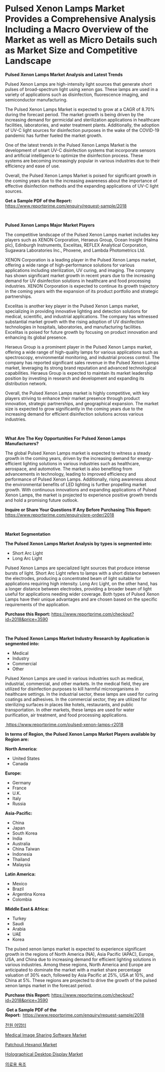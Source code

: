 <p><h1>Pulsed Xenon Lamps Market Provides a Comprehensive Analysis Including a Macro Overview of the Market as well as Micro Details such as Market Size and Competitive Landscape</h1></p><p><strong>Pulsed Xenon Lamps Market Analysis and Latest Trends</strong></p>
<p><p>Pulsed Xenon Lamps are high-intensity light sources that generate short pulses of broad-spectrum light using xenon gas. These lamps are used in a variety of applications such as disinfection, fluorescence imaging, and semiconductor manufacturing.</p><p>The Pulsed Xenon Lamps Market is expected to grow at a CAGR of 8.70% during the forecast period. The market growth is being driven by the increasing demand for germicidal and sterilization applications in healthcare facilities, laboratories, and water treatment plants. Additionally, the adoption of UV-C light sources for disinfection purposes in the wake of the COVID-19 pandemic has further fueled the market growth.</p><p>One of the latest trends in the Pulsed Xenon Lamps Market is the development of smart UV-C disinfection systems that incorporate sensors and artificial intelligence to optimize the disinfection process. These systems are becoming increasingly popular in various industries due to their efficiency and ease of use.</p><p>Overall, the Pulsed Xenon Lamps Market is poised for significant growth in the coming years due to the increasing awareness about the importance of effective disinfection methods and the expanding applications of UV-C light sources.</p></p>
<p><strong>Get a Sample PDF of the Report:&nbsp;</strong> <a href="https://www.reportprime.com/enquiry/request-sample/2018">https://www.reportprime.com/enquiry/request-sample/2018</a></p>
<p>&nbsp;</p>
<p><strong>Pulsed Xenon Lamps Major Market Players</strong></p>
<p><p>The competitive landscape of the Pulsed Xenon Lamps market includes key players such as XENON Corporation, Heraeus Group, Ocean Insight (Halma plc), Edinburgh Instruments, Excelitas, REFLEX Analytical Corporation, Sugawara Laboratories Inc., Phoxene, and Lambda Photometrics Ltd.</p><p>XENON Corporation is a leading player in the Pulsed Xenon Lamps market, offering a wide range of high-performance solutions for various applications including sterilization, UV curing, and imaging. The company has shown significant market growth in recent years due to the increasing demand for UV disinfection solutions in healthcare and food processing industries. XENON Corporation is expected to continue its growth trajectory in the coming years with the expansion of its product portfolio and strategic partnerships.</p><p>Excelitas is another key player in the Pulsed Xenon Lamps market, specializing in providing innovative lighting and detection solutions for medical, scientific, and industrial applications. The company has witnessed substantial market growth with the rising adoption of UV disinfection technologies in hospitals, laboratories, and manufacturing facilities. Excelitas is poised for future growth by focusing on product innovation and enhancing its global presence.</p><p>Heraeus Group is a prominent player in the Pulsed Xenon Lamps market, offering a wide range of high-quality lamps for various applications such as spectroscopy, environmental monitoring, and industrial process control. The company has reported significant sales revenue in the Pulsed Xenon Lamps market, leveraging its strong brand reputation and advanced technological capabilities. Heraeus Group is expected to maintain its market leadership position by investing in research and development and expanding its distribution network.</p><p>Overall, the Pulsed Xenon Lamps market is highly competitive, with key players striving to enhance their market presence through product innovation, strategic partnerships, and geographical expansion. The market size is expected to grow significantly in the coming years due to the increasing demand for efficient disinfection solutions across various industries.</p></p>
<p>&nbsp;</p>
<p><strong>What Are The Key Opportunities For Pulsed Xenon Lamps Manufacturers?</strong></p>
<p><p>The global Pulsed Xenon Lamps market is expected to witness a steady growth in the coming years, driven by the increasing demand for energy-efficient lighting solutions in various industries such as healthcare, aerospace, and automotive. The market is also benefiting from advancements in technology, leading to improved efficiency and performance of Pulsed Xenon Lamps. Additionally, rising awareness about the environmental benefits of LED lighting is further propelling market growth. With continuous innovations and expanding applications of Pulsed Xenon Lamps, the market is projected to experience positive growth trends and hold a promising future outlook.</p></p>
<p><strong>Inquire or Share Your Questions If Any Before Purchasing This Report:</strong> <a href="https://www.reportprime.com/enquiry/pre-order/2018">https://www.reportprime.com/enquiry/pre-order/2018</a></p>
<p>&nbsp;</p>
<p><strong>Market Segmentation</strong></p>
<p><strong>The Pulsed Xenon Lamps Market Analysis by types is segmented into:</strong></p>
<p><ul><li>Short Arc Light</li><li>Long Arc Light</li></ul></p>
<p><p>Pulsed Xenon Lamps are specialized light sources that produce intense bursts of light. Short Arc Light refers to lamps with a short distance between the electrodes, producing a concentrated beam of light suitable for applications requiring high intensity. Long Arc Light, on the other hand, has a longer distance between electrodes, providing a broader beam of light useful for applications needing wider coverage. Both types of Pulsed Xenon Lamps have their unique advantages and are chosen based on the specific requirements of the application.</p></p>
<p><strong>Purchase this Report:&nbsp;</strong><a href="https://www.reportprime.com/checkout?id=2018&price=3590">https://www.reportprime.com/checkout?id=2018&price=3590</a></p>
<p>&nbsp;</p>
<p><strong>The Pulsed Xenon Lamps Market Industry Research by Application is segmented into:</strong></p>
<p><ul><li>Medical</li><li>Industry</li><li>Commercial</li><li>Other</li></ul></p>
<p><p>Pulsed Xenon Lamps are used in various industries such as medical, industrial, commercial, and other markets. In the medical field, they are utilized for disinfection purposes to kill harmful microorganisms in healthcare settings. In the industrial sector, these lamps are used for curing coatings and adhesives. In the commercial sector, they are utilized for sterilizing surfaces in places like hotels, restaurants, and public transportation. In other markets, these lamps are used for water purification, air treatment, and food processing applications.</p></p>
<p><a href="https://www.reportprime.com/pulsed-xenon-lamps-r2018">&nbsp;https://www.reportprime.com/pulsed-xenon-lamps-r2018</a></p>
<p><strong>In terms of Region, the Pulsed Xenon Lamps Market Players available by Region are:</strong></p>
<p>
    <p> <strong> North America: </strong>
        <ul>
            <li>United States</li>
            <li>Canada</li>
        </ul>
        </p> 
    <p> <strong> Europe: </strong>
        <ul>
            <li>Germany</li>
            <li>France</li>
            <li>U.K.</li>
            <li>Italy</li>
            <li>Russia</li>
        </ul>
        </p> 
    <p> <strong> Asia-Pacific: </strong>
        <ul>
            <li>China</li>
            <li>Japan</li>
            <li>South Korea</li>
            <li>India</li>
            <li>Australia</li>
            <li>China Taiwan</li>
            <li>Indonesia</li>
            <li>Thailand</li>
            <li>Malaysia</li>
        </ul>
        </p> 
    <p> <strong> Latin America: </strong>
        <ul>
            <li>Mexico</li>
            <li>Brazil</li>
            <li>Argentina Korea</li>
            <li>Colombia</li>
        </ul>
        </p> 
    <p> <strong> Middle East & Africa: </strong>
        <ul>
            <li>Turkey</li>
            <li>Saudi</li>
            <li>Arabia</li>
            <li>UAE</li>
            <li>Korea</li>
        </ul>
    </p>
    </p>
<p><p>The pulsed xenon lamps market is expected to experience significant growth in the regions of North America (NA), Asia Pacific (APAC), Europe, USA, and China due to increasing demand for efficient lighting solutions in various industries. Among these regions, North America and Europe are anticipated to dominate the market with a market share percentage valuation of 30% each, followed by Asia Pacific at 25%, USA at 10%, and China at 5%. These regions are projected to drive the growth of the pulsed xenon lamps market in the forecast period.</p></p>
<p><strong>Purchase this Report: </strong><a href="https://www.reportprime.com/checkout?id=2018&price=3590">https://www.reportprime.com/checkout?id=2018&price=3590</a></p>
<p>&nbsp;<strong>Get a Sample PDF of the Report:&nbsp;&nbsp;</strong><a href="https://www.reportprime.com/enquiry/request-sample/2018">https://www.reportprime.com/enquiry/request-sample/2018</a></p>
<p><strong></strong></p>
<p><p><a href="https://medium.com/@faturrohman898_86134/%EA%B8%80%EB%A1%9C%EB%B2%8C-%ED%8C%8C%EC%9B%8C-%EC%96%B4%EB%8C%91%ED%84%B0-%EC%8B%9C%EC%9E%A5%EC%9D%98-%EC%8B%9C%EC%9E%A5-%EC%A0%90%EC%9C%A0%EC%9C%A8-%EB%B0%8F-%EC%84%B1%EC%9E%A5-%EA%B8%B0%ED%9A%8C-%EB%B0%8F-%EC%8B%9C%EC%9E%A5-%EA%B7%9C%EB%AA%A8%EB%8A%94-2024%EB%85%84%EB%B6%80%ED%84%B0-2031%EB%85%84%EA%B9%8C%EC%A7%80-%EC%97%B0%ED%8F%89%EA%B7%A0-%EC%84%B1%EC%9E%A5%EB%A5%A0%EC%9D%B8-6-%EB%A1%9C-%EC%84%B1%EC%9E%A5%ED%95%98%EA%B3%A0-%EC%9E%88%EC%8A%B5%EB%8B%88%EB%8B%A4-d8aa745b99db">전원 어댑터</a></p><p><a href="https://www.linkedin.com/pulse/medical-image-sharing-software-market-ndash-industry-trends-kio3e">Medical Image Sharing Software Market</a></p><p><a href="https://www.linkedin.com/pulse/patchouli-hexanol-market-trends-analysis-opportunities-challenges-ojfoc">Patchouli Hexanol Market</a></p><p><a href="https://medium.com/@m.muhlisin.sin_83756/global-holographical-desktop-display-market-sector-types-applications-market-player-strategies-036611240aac">Holographical Desktop Display Market</a></p><p><a href="https://medium.com/@faturrohman898_86134/%EC%9D%98%EB%A3%8C-%EB%AA%A9%EC%9A%95-%EC%9A%95%EC%A1%B0-%EC%8B%9C%EC%9E%A5%EC%97%90-%EB%8C%80%ED%95%9C-%ED%86%B5%EC%B0%B0-%EC%8B%9C%EC%9E%A5-%EC%B0%B8%EA%B0%80%EC%9E%90-%EC%8B%9C%EC%9E%A5-%EA%B7%9C%EB%AA%A8-%EC%A7%80%EB%A6%AC%EC%A0%81-%EC%A7%80%EC%97%AD-%EB%B0%8F-%EC%98%88%EC%B8%A1-2024-2031-6b0c9245b164">의료용 욕조</a></p></p>